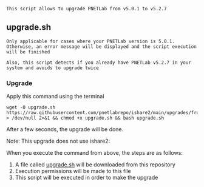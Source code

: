 ```linux
This script allows to upgrade PNETLab from v5.0.1 to v5.2.7
```
## upgrade.sh

`Only applicable for cases where your PNETLab version is 5.0.1. Otherwise, an error message will be displayed and the script execution will be finished`

`Also, this script detects if you already have PNETLab v5.2.7 in your system and avoids to upgrade twice`

### Upgrade
Apply this command using the terminal
```linux
wget -O upgrade.sh https://raw.githubusercontent.com/pnetlabrepo/ishare2/main/upgrades/from_5.0.1_to_5.2.7/upgrade.sh > /dev/null 2>&1 && chmod +x upgrade.sh && bash upgrade.sh
```

After a few seconds, the upgrade will be done.

Note: This upgrade does not use ishare2:

When you execute the command from above, the steps are as follows:

1) A file called [upgrade.sh](https://raw.githubusercontent.com/pnetlabrepo/ishare2/main/upgrades/from_5.0.1_to_5.2.7/upgrade.sh) will be downloaded from this repository
2) Execution permissions will be made to this file
3) This script will be executed in order to make the upgrade
